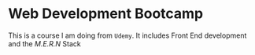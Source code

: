 # Web Development Bootcamp
This is a course I am doing from `Udemy`. It includes Front End development and the *M.E.R.N* Stack
